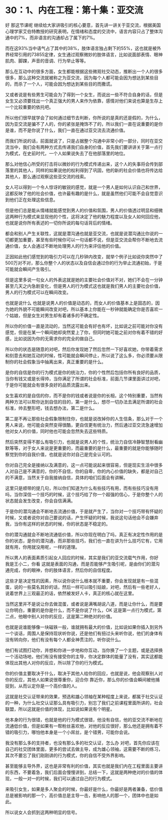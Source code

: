 # 30：1、内在工程：第十集：亚交流

好 那这节课呢 继续给大家讲吸引的核心要意，首先讲一讲关于亚交流，根据美国心理学家艾伯特教授的研究表明，在情绪和态度的交流中，语言内容只占了整体沟通中的7%，而非语言的沟通却占了属下的7%。

而在这93%当中语气占了其中的38%，肢体语言独占剩下的55%，这也就是被外界经常引用的73855定律，女生通过观察微妙的肢体语言，比如说面部表情、眼神肌肉、脚踝，声音的音调、行为举止等等。

那么在互动中的很多方面，女生都能根据这些微观社交动态，推断出一个人的很多很多，那么这种交流就被称之为亚交流，因为每个人都可能会因为想达到某些目的，而杀了一个人，可能会因为想达到某些目的而撒谎。

又或者说是有些男生可能会为了得到一个女生，而说出一些不符合自身的话，但是女生又必须要找出一个真正强大的男人来作为依靠，感情对他们来说也算是生存上一个比较重要的依托吧。

所以他们很早就学会了如何通过细节去判断，你所说的是真的还是假的，为什么，因为亚交流是骗不了人的，你的紧张是掩饰不了的，所以我们一直在说重要的是你是谁，而不是你说了什么，我们一直在通过亚交流去流通价值。

而我们所说的话，前面就说了，只是占据整个沟通中非常小的一部分，同时在亚交流当中，我们会有两种方式去传递我们自身的价值，首先我们要讲讲关于第一点行为模式，在史前时代，一个人如果说失去了在他部落里的地位。

那么对他信心所受的打击将以微妙的行为模式传递出来，这个人的失事将会传到部落里的其他人，同样的如果说他的权利得到了巩固，他的新的社会价值也将传达给其他人，那么通过观察这些亚交流的线索。

女人可以得到一个令人惊讶的敏锐的感觉，就是一个男人是如何认识自己和世界，这都反映了他的社会价值，也许最有趣的是什么，就是虽然他们可能不会自觉意识到他们正在处理这些信息。

但是他们总是能从情绪就能感觉到男人的价值和氛围，男人的价值透过明显和细微这两种行为模式来显现他的个性，这将决定了他的魅力程度以及女人如何回应他，也就是说你所有表述的一切你所说的每句话背后的情绪。

都会和别人产生关联性，这就是潜沟通也就是亚交流，也就是说潜沟通比你说的一切都更加重要，甚至有些时候你可以一句话都不说，但是亚交流会帮你不断地去流通价值，女人会通过不断地处理男人的行为来评估他的价值。

正因如此他们感觉到的吸引力可以在几秒钟内改变，就举个例子比如说你突然中了500万对不对，那么你整个人的状态以及自信会通过你的行为举止流通初始，于是可能就会瞬间产生吸引。

但是这里多说一句女人的外表这就是她的主要社会价值对不对，她们不会在一分钟甚至几天之内急剧变化，但是男人的行为模式这也就是我们男人的主要社会价值，男人的行为模式可以在瞬间改变。

也就是说什么 也就是说男人的价值是动态的，而女人的价值基本上是固态的，因为她的外貌不可能瞬间改变对吧，所以基本上你能在一秒钟就能确定你是否喜欢一个姑娘，但是女生对男生却有着诸多的不确定性。

所以你的价值一直是流动的，当然这可能会有好也有坏，比如说之前可能对你没有感觉，但是在某一个瞬间她却突然爱上了你，但同时她可能之前对你有着不错的好感，比如说因为你的无需求你的完全的做自己。

所以你的状态是随意的对吧，然后你发现她了然后忽然一下好喜欢她，你带着需求和刻意去和她互动的时候，性可能就会瞬间停止，所以说了这么多，你必须要从限制你的社会假象当中抽离出来，真正重要的是什么。

是你的自信是你的行为模式是你的统治力，你的个性然后包括你所有良好的品质，当你有钱又或是长得帅，当你满足了所谓的社会标准，前面几节课里面讲过对吧，于是你可能就会有很多良好的品质流露出来。

女生喜欢的是自信的你，而不是你的钱或者说是你的长相，这个特别重要，当然有两种方法可以帮你达到自信的目的，第一是什么，想尽一切办法去满足所谓的社会标准，帅去整形吧，钱去想办法，第二是什么。

第二是不再让那些社会假象限制住你，也就是说改掉你的人生信条，那么对于一个男人来说，他可能会突然变得很酷，更自信更有统治力，然后通过亚交流急速增加他对女人的价值，同时他也可能会忽然失去这些特质。

然后突然变得不那么有吸引力，也就是说男人的个性，统治力自信冷静智慧耐看幽默等等，对于女人来说是更重要的，而最重要的是什么，最重要的就是你能够随时察觉到你的自我价值，也就是说你对自己是完全认可的。

你对自己完全是接纳以及满意的，这一点可能说起来很容易，但是现实生活中很多人对自己是不满意的，你的不自信，你的自卑，你的内心价值的缺失，都是对自己的不满意，当然关于自我接纳自信，具体的咱们后面会有讲解。

这里只是顺带的提几句，所以你们知道为什么有些技巧有用，而有些技巧没有用吗，当你深信一个技巧的时候，这个技巧给了你一个超强的信心，于是你整个人的状态就会发生改变，你会自信满满。

于是你的潜沟通会不断地去流通价值，于是就产生了，当你对一个技巧带有怀疑的时候，又或者说你对自己要说的话，产生怀疑的时候，我说这句话他会不会嫌弃我，当你有这样的状态的时候，你的状态是不稳定的。

你的潜沟通就会不断地流通低价值，所以你现在明白了吗，真正有决定性作用的是你的状态，是你的潜沟通，而非那些技巧，我们也一直在讲为什么技巧它有，它用就有用，你用就没用呢，一样的道理。

所以男人的表面素质引起女人回应的时候，其实是我们的亚交流载气作用，你好 我是王小二，你看 这就是表面的沟通，而是否能够产生吸引呢，是由你们的潜沟通完成，你的眼神，你的肢体语言，然后你的自信程度。

这些才是决定性的因素，所以说你说什么根本就不重要，你会发现就是有一些混蛋，说的一些莫名其妙的话，然后一样可以吸引姑娘，对吧，然后有一些老好人，说着世界上三观最正的话，依然被发好人卡，真正的核心就在这里。

当然这里并不是说让你去做混蛋，或者说是满嘴胡说八道，而是让你什么，而是要让你明白，重要的是你是什么，而不是你说了什么，OK 这是第一点行为模式，第二点，他眼中别人对你的反应，这是第二种绝对的价值。

也就是说谁能够像一块磁铁一般，谁就拥有最大的价值，比如说如果你插入到另外一个谈话，周围人是保持现状听你说，还是他们有扭过头来听你说，他们的身体有没有转向你，他们有没有每个人都全神贯注的，听你说什么。

他们有试图打动你，并想和你进一步地和你互动，当你换了一个主题，或是选择换一个活动场地，他们有没有接受你的主导，你决定群体的能量了没有，其实这都能体现出其他人对你的反应，所以除了你的行为模式。

你的价值主要取决于什么，取决于其他人给你的回应，也就是说，他会观察别人对你的反应，其他人如果说很尊重你，迎合你 靠近你，那么你的价值会瞬间被他捕捉到，从而认定你是一个高价值的人。

这就是社交认证带来的效果，预选和雄心领袖在某种程度上来说，都属于社交认证的一种，为什么社交认证那么具有吸引力，别忘了我们之前课程里面所讲的，社会联盟，所以这就是价值的体现，比如说如果说有个明星。

他本身的行为很错，也就是他的行为模式很错，他没有自信，他的亚交流不断地在流通低价值，但是如果有一帮粉丝喜欢他，对他的反应很好，那么他还是拥有着不错的吸引力，哪怕他本身是一个小屌丝，是个错男，可能你会说。

我没有那么多的支持者，也没有那么多的社交认证，怎么办 对吧，首先你应该在自己的社交团体里面，更多的尝试去做主导，成为雄心领袖，这需要不断的练习，其次不要忘了我们刚刚讲的行为模式，你的自信不受外界影响。

甚至能够主导外界，这也是非常有利的价值，其实也就是我们内在工程里面主要讲的东西，不要着急，我们后面会慢慢讲到，总结一下，这就是两种绝对的价值的体现，一般一对一的时候，我们可以通过自己的行为模式。

来吸引女生，如果是多人聚会的时候，你最好是什么，你最好是两者兼备，低价值总是被影响的那一个，高价值总是主导一击，影响他人的那一个，团体中也是如此。

所以说女人会抓到这两种明显的信号。